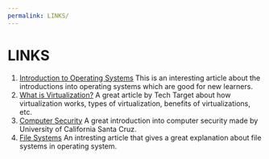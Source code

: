 ```yaml
---
permalink: LINKS/
---
```


# LINKS

1. [Introduction to Operating Systems](https://www.geeksforgeeks.org/introduction-of-operating-system-set-1/)
    This is an interesting article about the introductions into operating systems which are good for new learners.
2. [What is Virtualization?](https://www.techtarget.com/searchitoperations/definition/virtualization)
    A great article by Tech Target about how virtualization works, types of virtualization, benefits of virtualizations, etc.
3. [Computer Security](https://its.ucsc.edu/security/training/docs/intro.pdf)
    A great introduction into computer security made by University of California Santa Cruz.
4. [File Systems](https://www.geeksforgeeks.org/file-systems-in-operating-system/)
    An intresting article that gives a great explanation about file systems in operating system.
